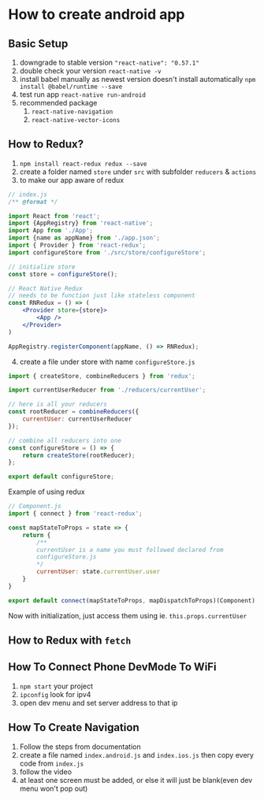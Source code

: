 # How to create android app

## Basic Setup

1. downgrade to stable version `"react-native": "0.57.1"`
2. double check your version `react-native -v`
3. install babel manually as newest version doesn't install automatically `npm install @babel/runtime --save`
4. test run app `react-native run-android`
5. recommended package 
    1. `react-native-navigation`
    2. `react-native-vector-icons`


## How to Redux?

1. `npm install react-redux redux --save`
2. create a folder named `store` under `src` with subfolder `reducers` & `actions`
3. to make our app aware of redux
```jsx
// index.js
/** @format */

import React from 'react';
import {AppRegistry} from 'react-native';
import App from './App';
import {name as appName} from './app.json';
import { Provider } from 'react-redux';
import configureStore from './src/store/configureStore';

// initialize store
const store = configureStore();

// React Native Redux
// needs to be function just like stateless component
const RNRedux = () => (
    <Provider store={store}>
        <App />
    </Provider>
)

AppRegistry.registerComponent(appName, () => RNRedux);

```
4. create a file under store with name `configureStore.js`
```jsx
import { createStore, combineReducers } from 'redux';

import currentUserReducer from './reducers/currentUser';

// here is all your reducers
const rootReducer = combineReducers({
    currentUser: currentUserReducer
});

// combine all reducers into one
const configureStore = () => {
    return createStore(rootReducer);
};

export default configureStore;
```

Example of using redux
```jsx
// Component.js
import { connect } from 'react-redux';

const mapStateToProps = state => {
    return {
        /**
        currentUser is a name you must followed declared from
        configureStore.js
        */
        currentUser: state.currentUser.user
    }
}

export default connect(mapStateToProps, mapDispatchToProps)(Component)
```

Now with initialization, just access them using ie. `this.props.currentUser`

## How to Redux with `fetch`



## How To Connect Phone DevMode To WiFi

1. `npm start` your project
2. `ipconfig` look for ipv4
3. open dev menu and set server address to that ip

## How To Create Navigation

1. Follow the steps from documentation
2. create a file named `index.android.js` and `index.ios.js` then copy every code from `index.js`
3. follow the video
4. at least one screen must be added, or else it will just be blank(even dev menu won't pop out)
